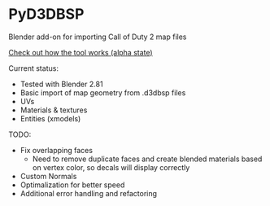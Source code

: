 # PyD3DBSP
Blender add-on for importing Call of Duty 2 map files

[Check out how the tool works (alpha state)](https://www.youtube.com/watch?v=TIuK9BN_9kY)

Current status:
  - Tested with Blender 2.81
  - Basic import of map geometry from .d3dbsp files
  - UVs
  - Materials & textures
  - Entities (xmodels)
  
TODO:
  - Fix overlapping faces
      - Need to remove duplicate faces and create blended materials based on vertex color, so decals will display correctly
  - Custom Normals
  - Optimalization for better speed
  - Additional error handling and refactoring

